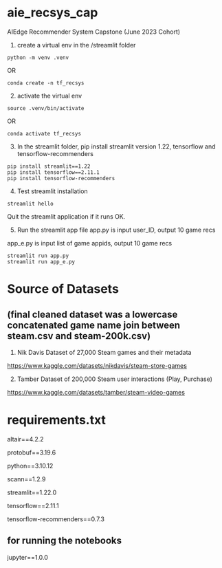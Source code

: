 # aie_recsys_cap
AIEdge Recommender System Capstone (June 2023 Cohort)



1. create a virtual env in the /streamlit folder
```
python -m venv .venv
```

OR

```
conda create -n tf_recsys
```

2. activate the virtual env
```
source .venv/bin/activate
```

OR

```
conda activate tf_recsys
```

3. In the streamlit folder, pip install streamlit version 1.22, tensorflow and tensorflow-recommenders
```
pip install streamlit==1.22
pip install tensorflow==2.11.1
pip install tensorflow-recommenders
```

4. Test streamlit installation
```
streamlit hello
```
Quit the streamlit application if it runs OK.

5. Run the streamlit app file 
app.py is input user_ID, output 10 game recs

app_e.py is input list of game appids, output 10 game recs

```
streamlit run app.py
streamlit run app_e.py
```

# Source of Datasets 
## (final cleaned dataset was a lowercase concatenated game name join between steam.csv and steam-200k.csv)

1. Nik Davis Dataset of 27,000 Steam games and their metadata

https://www.kaggle.com/datasets/nikdavis/steam-store-games


2. Tamber Dataset of 200,000 Steam user interactions (Play, Purchase)

https://www.kaggle.com/datasets/tamber/steam-video-games


# requirements.txt
altair==4.2.2

protobuf==3.19.6

python==3.10.12

scann==1.2.9

streamlit==1.22.0

tensorflow==2.11.1

tensorflow-recommenders==0.7.3

## for running the notebooks
jupyter==1.0.0


